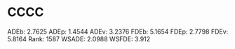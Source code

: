 # CCCC

ADEb: 2.7625
ADEp: 1.4544
ADEv: 3.2376
FDEb: 5.1654
FDEp: 2.7798
FDEv: 5.8164
Rank: 1587
WSADE: 2.0988
WSFDE: 3.912